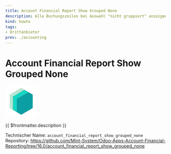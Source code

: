 ```yaml
---
title: Account Financial Report Show Grouped None
description: Alle Buchungszeilen bei Auswahl "nicht gruppiert" anzeigen.
kind: howto
tags:
- Drittanbieter
prev: ./accounting
---
```

# Account Financial Report Show Grouped None
![icon_oms_box](attachments/icons_odoo_mint_system.png)

{{ $frontmatter.description }}

Technischer Name: `account_financial_report_show_grouped_none`\
Repository: <https://github.com/Mint-System/Odoo-Apps-Account-Financial-Reporting/tree/16.0/account_financial_report_show_grouped_none>
